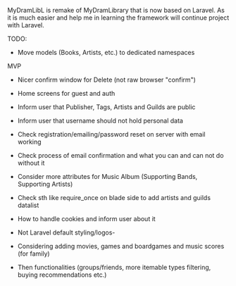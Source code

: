 MyDramLibL is remake of MyDramLibrary that is now based on Laravel.
As it is much easier and help me in learning the framework will continue project with Laravel.

TODO:
- Move models (Books, Artists, etc.) to dedicated namespaces

MVP
- Nicer confirm window for Delete (not raw browser "confirm")
- Home screens for guest and auth
- Inform user that Publisher, Tags, Artists and Guilds are public
- Inform user that username should not hold personal data
- Check registration/emailing/password reset on server with email working
- Check process of email confirmation and what you can and can not do without it
- Consider more attributes for Music Album (Supporting Bands, Supporting Artists)
- Check sth like require_once on blade side to add artists and guilds datalist
- How to handle cookies and inform user about it
- Not Laravel default styling/logos- 



- Considering adding movies, games and boardgames and music scores (for family)
- Then functionalities (groups/friends, more itemable types filtering, buying recommendations etc.)
